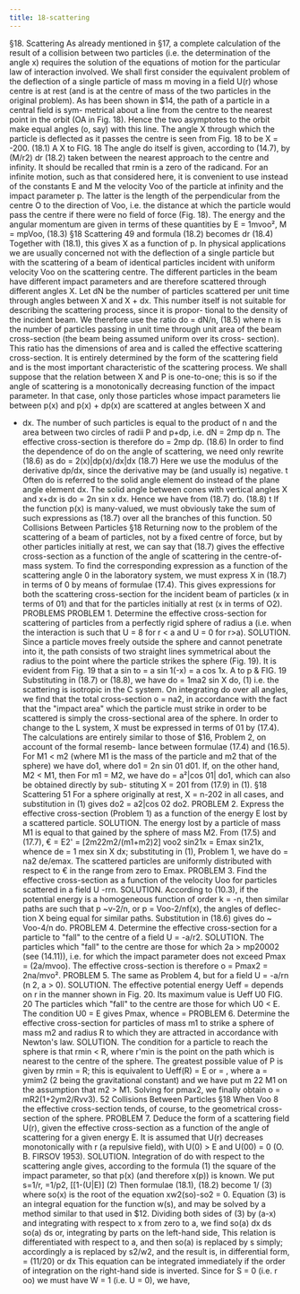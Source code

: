 ```yaml
---
title: 18-scattering
---
```

§18. Scattering
As already mentioned in §17, a complete calculation of the result of a
collision between two particles (i.e. the determination of the angle x) requires
the solution of the equations of motion for the particular law of interaction
involved.
We shall first consider the equivalent problem of the deflection of a single
particle of mass m moving in a field U(r) whose centre is at rest (and is at
the centre of mass of the two particles in the original problem).
As has been shown in $14, the path of a particle in a central field is sym-
metrical about a line from the centre to the nearest point in the orbit (OA
in Fig. 18). Hence the two asymptotes to the orbit make equal angles (o,
say) with this line. The angle X through which the particle is deflected as it
passes the centre is seen from Fig. 18 to be
X = -200.
(18.1)
A
X
to
FIG. 18
The angle do itself is given, according to (14.7), by
(M/r2) dr
(18.2)
taken between the nearest approach to the centre and infinity. It should be
recalled that rmin is a zero of the radicand.
For an infinite motion, such as that considered here, it is convenient to
use instead of the constants E and M the velocity Voo of the particle at infinity
and the impact parameter p. The latter is the length of the perpendicular
from the centre O to the direction of Voo, i.e. the distance at which the particle
would pass the centre if there were no field of force (Fig. 18). The energy
and the angular momentum are given in terms of these quantities by
E = 1mvoo²,
M = mpVoo,
(18.3)
§18
Scattering
49
and formula (18.2) becomes
dr
(18.4)
Together with (18.1), this gives X as a function of p.
In physical applications we are usually concerned not with the deflection
of a single particle but with the scattering of a beam of identical particles
incident with uniform velocity Voo on the scattering centre. The different
particles in the beam have different impact parameters and are therefore
scattered through different angles X. Let dN be the number of particles
scattered per unit time through angles between X and X + dx. This number
itself is not suitable for describing the scattering process, since it is propor-
tional to the density of the incident beam. We therefore use the ratio
do = dN/n,
(18.5)
where n is the number of particles passing in unit time through unit area of
the beam cross-section (the beam being assumed uniform over its cross-
section). This ratio has the dimensions of area and is called the effective
scattering cross-section. It is entirely determined by the form of the scattering
field and is the most important characteristic of the scattering process.
We shall suppose that the relation between X and P is one-to-one; this is
so if the angle of scattering is a monotonically decreasing function of the
impact parameter. In that case, only those particles whose impact parameters
lie between p(x) and p(x) + dp(x) are scattered at angles between X and
+ dx. The number of such particles is equal to the product of n and the
area between two circles of radii P and p+dp, i.e. dN = 2mp dp n. The
effective cross-section is therefore
do = 2mp dp.
(18.6)
In order to find the dependence of do on the angle of scattering, we need
only rewrite (18.6) as
do = 2(x)|dp(x)/dx|dx
(18.7)
Here we use the modulus of the derivative dp/dx, since the derivative may
be (and usually is) negative. t Often do is referred to the solid angle element
do instead of the plane angle element dx. The solid angle between cones
with vertical angles X and x+dx is do = 2n sin x dx. Hence we have from
(18.7)
do.
(18.8)
t If the function p(x) is many-valued, we must obviously take the sum of such expressions
as (18.7) over all the branches of this function.
50
Collisions Between Particles
§18
Returning now to the problem of the scattering of a beam of particles, not
by a fixed centre of force, but by other particles initially at rest, we can say
that (18.7) gives the effective cross-section as a function of the angle of
scattering in the centre-of-mass system. To find the corresponding expression
as a function of the scattering angle 0 in the laboratory system, we must
express X in (18.7) in terms of 0 by means of formulae (17.4). This gives
expressions for both the scattering cross-section for the incident beam of
particles (x in terms of 01) and that for the particles initially at rest (x in terms
of O2).
PROBLEMS
PROBLEM 1. Determine the effective cross-section for scattering of particles from a perfectly
rigid sphere of radius a (i.e. when the interaction is such that U = 8 for r < a and U = 0
for r>a).
SOLUTION. Since a particle moves freely outside the sphere and cannot penetrate into it,
the path consists of two straight lines symmetrical about the radius to the point where the
particle strikes the sphere (Fig. 19). It is evident from Fig. 19 that
a sin to = a sin 1(-x) = a cos 1x.
A
to
p
&
FIG. 19
Substituting in (18.7) or (18.8), we have
do = 1ma2 sin X do,
(1)
i.e. the scattering is isotropic in the C system. On integrating do over all angles, we find that
the total cross-section o = na2, in accordance with the fact that the "impact area" which the
particle must strike in order to be scattered is simply the cross-sectional area of the sphere.
In order to change to the L system, X must be expressed in terms of 01 by (17.4). The
calculations are entirely similar to those of $16, Problem 2, on account of the formal resemb-
lance between formulae (17.4) and (16.5). For M1 < m2 (where M1 is the mass of the particle
and m2 that of the sphere) we have
do1,
where do1 = 2n sin 01 d01. If, on the other hand, M2 < M1, then
For m1 = M2, we have do = a²|cos 01| do1, which can also be obtained directly by sub-
stituting X = 201 from (17.9) in (1).
§18
Scattering
51
For a sphere originally at rest, X = n-202 in all cases, and substitution in (1) gives
do2 = a2|cos 02 do2.
PROBLEM 2. Express the effective cross-section (Problem 1) as a function of the energy E
lost by a scattered particle.
SOLUTION. The energy lost by a particle of mass M1 is equal to that gained by the sphere of
mass M2. From (17.5) and (17.7), € = E2' = [2m22m2/(m1+m2)2] voo2 sin21x = Emax sin21x,
whence de = 1 mex sin X dx; substituting in (1), Problem 1, we have do = na2 de/emax. The
scattered particles are uniformly distributed with respect to € in the range from zero to
Emax.
PROBLEM 3. Find the effective cross-section as a function of the velocity Uoo for particles
scattered in a field U -rrn.
SOLUTION. According to (10.3), if the potential energy is a homogeneous function of order
k = -n, then similar paths are such that p ~v-2/n, or p = Voo-2/nf(x), the angles of deflec-
tion X being equal for similar paths. Substitution in (18.6) gives do ~ Voo-4/n do.
PROBLEM 4. Determine the effective cross-section for a particle to "fall" to the centre of
a field U = -a/r2.
SOLUTION. The particles which "fall" to the centre are those for which 2a > mp20002 (see
(14.11)), i.e. for which the impact parameter does not exceed Pmax = (2a/mvoo). The
effective cross-section is therefore o = Pmax2 = 2na/mvo².
PROBLEM 5. The same as Problem 4, but for a field U = -a/rn (n 2, a > 0).
SOLUTION. The effective potential energy Ueff = depends on r in the
manner shown in Fig. 20. Its maximum value is
Ueff
U0
FIG. 20
The particles which "fall" to the centre are those for which U0 < E. The condition U0 = E
gives Pmax, whence
=
PROBLEM 6. Determine the effective cross-section for particles of mass m1 to strike a sphere
of mass m2 and radius R to which they are attracted in accordance with Newton's law.
SOLUTION. The condition for a particle to reach the sphere is that rmin < R, where r'min
is the point on the path which is nearest to the centre of the sphere. The greatest possible
value of P is given by rmin = R; this is equivalent to Ueff(R) = E or
= , where a = ymim2 (2 being the gravitational constant) and we have put m 22 M1 on
the assumption that m2 > M1. Solving for pmax2, we finally obtain o = mR2(1+2ym2/Rvv3).
52
Collisions Between Particles
§18
When
Voo
8 the effective cross-section tends, of course, to the geometrical cross-section
of the sphere.
PROBLEM 7. Deduce the form of a scattering field U(r), given the effective cross-section
as a function of the angle of scattering for a given energy E. It is assumed that U(r) decreases
monotonically with r (a repulsive field), with U(0) > E and U(00) = 0 (O. B. FIRSOV 1953).
SOLUTION. Integration of do with respect to the scattering angle gives, according to the
formula
(1)
the square of the impact parameter, so that p(x) (and therefore x(p)) is known.
We put
s=1/r,
=1/p2,
[[1-(U|E)]
(2)
Then formulae (18.1), (18.2) become
1/
(3)
where so(x) is the root of the equation xw2(so)-so2 = 0.
Equation (3) is an integral equation for the function w(s), and may be solved by a method
similar to that used in $12. Dividing both sides of (3) by (a-x) and integrating with respect
to x from zero to a, we find
so(a)
dx ds
so(a)
ds
or, integrating by parts on the left-hand side,
This relation is differentiated with respect to a, and then so(a) is replaced by s simply;
accordingly a is replaced by s2/w2, and the result is, in differential form,
=
(11/20)
or
dx
This equation can be integrated immediately if the order of integration on the right-hand
side is inverted. Since for S = 0 (i.e. r oo) we must have W = 1 (i.e. U = 0), we have,
